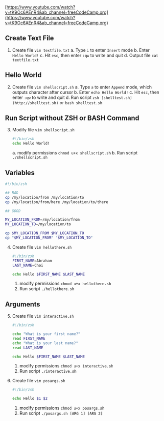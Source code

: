 [https://www.youtube.com/watch?v=tK9Oc6AEnR4&ab_channel=freeCodeCamp.org](https://www.youtube.com/watch?v=tK9Oc6AEnR4&ab_channel=freeCodeCamp.org)

## Create Text File

1. Create file `vim textfile.txt`
    a. Type `i` to enter `Insert` mode
    b. Enter `Hello World!`
    c. Hit `esc`, then enter `:qw` to write and quit
    d. Output file `cat textfile.txt`
    

## Hello World

2. Create file `vim shellscript.sh`
    a. Type `a` to enter `Append` mode, which outputs character after cursor
    b. Enter `echo Hello World!`
    c. Hit `esc`, then enter `:qw` to write and quit
    d. Run script `zsh [shelltest.sh](http://shelltest.sh)` or `bash shelltest.sh`

## Run Script without ZSH or BASH Command

3. Modify file `vim shellscript.sh`
    
    ```bash
    #!/bin/zsh
    echo Hello World!
    ```
    
    a. modify permissions `chmod u+x shellscript.sh`
    b. Run script `./shellscript.sh`

## Variables

```bash
#!/bin/zsh

## BAD
cp /my/location/from /my/location/to
cp /my/location/from/here /my/location/to/there

## GOOD

MY_LOCATION_FROM=/my/location/from
MY_LOCATION_TO=/my/location/to

cp $MY_LOCATION_FROM $MY_LOCATION_TO
cp "$MY_LOCATION_FROM" "$MY_LOCATION_TO"
```

4. Create file `vim hellothere.sh`
    
    ```bash
    #!/bin/zsh
    FIRST_NAME=Abraham
    LAST_NAME=Choi
    
    echo Hello $FIRST_NAME $LAST_NAME
    ```
    
    1. modify permissions `chmod u+x hellothere.sh`
    2. Run script `./hellothere.sh`
    

## Arguments

5. Create file `vim interactive.sh`
    
    ```bash
    #!/bin/zsh
    
    echo "What is your first name?"
    read FIRST_NAME
    echo "What is your last name?"
    read LAST_NAME
    
    echo Hello $FIRST_NAME $LAST_NAME
    ```
    
    1. modify permissions `chmod u+x interactive.sh`
    2. Run script `./interactive.sh`

6. Create file `vim posargs.sh`
    
    ```bash
    #!/bin/zsh
    
    echo Hello $1 $2
    ```
    
    1. modify permissions `chmod u+x posargs.sh`
    2. Run script `./posargs.sh [ARG 1] [ARG 2]`